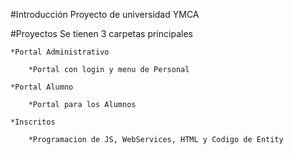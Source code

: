 #Introducción
Proyecto de universidad YMCA

#Proyectos
Se tienen 3 carpetas principales

	*Portal Administrativo
	
		*Portal con login y menu de Personal
	
	*Portal Alumno
	
		*Portal para los Alumnos 
		
	*Inscritos 
	
		*Programacion de JS, WebServices, HTML y Codigo de Entity

